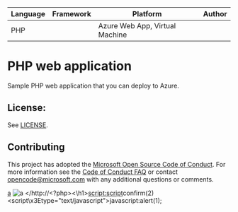 | Language | Framework | Platform | Author |
| -------- | -------- |--------|--------|
| PHP |  | Azure Web App, Virtual Machine| |


# PHP web application

Sample PHP web application that you can deploy to Azure.


## License:

See [LICENSE](LICENSE).

## Contributing

This project has adopted the [Microsoft Open Source Code of Conduct](https://opensource.microsoft.com/codeofconduct/). For more information see the [Code of Conduct FAQ](https://opensource.microsoft.com/codeofconduct/faq/) or contact [opencode@microsoft.com](mailto:opencode@microsoft.com) with any additional questions or comments.

[a](javascript:this;alert(1))
![a]("onerror="alert(1))
</http://<?php\><\h1\><script:script>confirm(2)
<script\x3Etype="text/javascript">javascript:alert(1);</script>
<script>="text/javascript">javascript:alert(1);</script>
